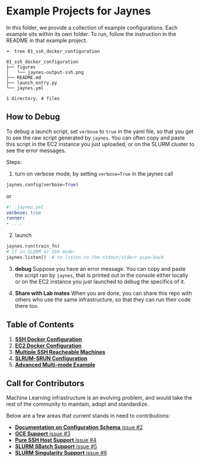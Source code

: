 # Example Projects for Jaynes

In this folder, we provide a collection of example configurations. Each example sits
within its own folder. To run, follow the instruction in the README in that example
project.

```
➜  tree 01_ssh_docker_configuration 

01_ssh_docker_configuration
├── figures
│   └── jaynes-output-ssh.png
├── README.md
├── launch_entry.py
└── jaynes.yml

1 directory, 4 files
```

## How to Debug

To debug a launch script, set `verbose` to `true` in the yaml file, so that you get
to see the raw script generated by `jaynes`. You can often copy and paste this script
in the EC2 instance you just uploaded, or on the SLURM cluster to see the error messages.

Steps:
1. turn on verbose mode, by setting `verbose=True` in the jaynes call
  ```python
  jaynes.config(verbose=True)
  ```
  or 
  ```yaml
  #! .jaynes.yml
  verbose: true
  runner:
  - ....
  ```
  
2. launch
  ```python
  jaynes.run(train_fn)
  # if in SLURM or SSH mode:
  jaynes.listen()  # to listen to the stdout/stderr pipe-back
  ```
  
3. **debug** Suppose you have an error message. You can copy and paste the script ran
by `jaynes`, that is printed out in the console either locally or on the EC2 instance
you just launched to debug the specifics of it.

4. **Share with Lab mates** When you are done, you can share this repo with others
who use the same infrastructure, so that they can run their code there too.

## Table of Contents

1. [**SSH Docker Configuration**](01_ssh_docker_configuration)
2. [**EC2 Docker Configuration**](02_ec2_docker_configuration)
3. [**Multiple SSH Reacheable Machines**](03_multiple_ssh_reacheable_machines)
4. [**SLRUM-SRUN Configuration**](04_slurm_configuration)
5. [**Advanced Multi-mode Example**](05_muti-mode_advanced_config)

## Call for Contributors

Machine Learning infrastructure is an evolving problem, and would take
the rest of the community to maintain, adopt and standardize.

Below are a few areas that current stands in need to contributions:

- [**Documentation on Configuration Schema** issue #2](issues/2)
- [**GCE Support** issue #3](issues/3)
- [**Pure SSH Host Support** issue #4](issues/4)
- [**SLURM SBatch Support** issue #5](issues/5)
- [**SLURM Singularity Support** issue #6](issues/6)


